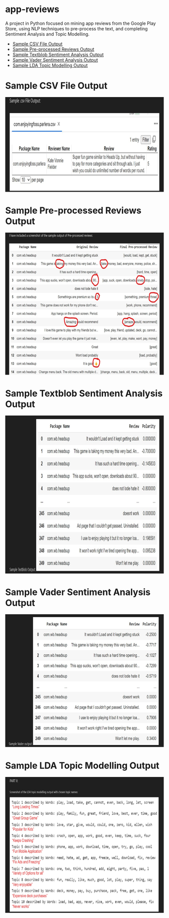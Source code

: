 # app-reviews
A project in Python focused on mining app reviews from the Google Play Store, using NLP techniques to pre-process the text, and completing Sentiment Analysis and Topic Modelling.

- [Sample CSV File Output](#sample-csv-file-output)
- [Sample Pre-processed Reviews Output](#sample-pre-processed-reviews-output)
- [Sample Textblob Sentiment Analysis Output](#sample-textblob-sentiment-analysis-output)
- [Sample Vader Sentiment Analysis Output](#sample-vader-sentiment-analysis-output)
- [Sample LDA Topic Modelling Output](#sample-lda-topic-modelling-output)

# Sample CSV File Output

<img src="/images/sample-csv-file-output.jpg" height="300">

# Sample Pre-processed Reviews Output

<img src="/images/sample-pre-processed-reviews-output.jpg" height="450">

# Sample Textblob Sentiment Analysis Output

<img src="/images/sample-textblob-sentiment-analysis-output.jpg" height="500">

# Sample Vader Sentiment Analysis Output

<img src="/images/sample-vader-sentiment-analysis-output.jpg" height="420">

# Sample LDA Topic Modelling Output

<img src="/images/sample-LDA-topic-modelling-output.jpg" height="430">
